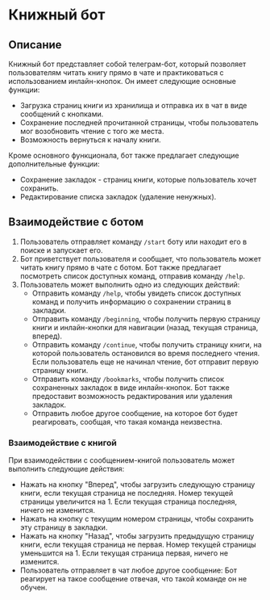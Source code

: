 # Книжный бот

## Описание

Книжный бот представляет собой телеграм-бот, который позволяет пользователям читать книгу прямо в чате и практиковаться с использованием инлайн-кнопок. Он имеет следующие основные функции:

- Загрузка страниц книги из хранилища и отправка их в чат в виде сообщений с кнопками.
- Сохранение последней прочитанной страницы, чтобы пользователь мог возобновить чтение с того же места.
- Возможность вернуться к началу книги.

Кроме основного функционала, бот также предлагает следующие дополнительные функции:

- Сохранение закладок - страниц книги, которые пользователь хочет сохранить.
- Редактирование списка закладок (удаление ненужных).

## Взаимодействие с ботом

1. Пользователь отправляет команду `/start` боту или находит его в поиске и запускает его.
2. Бот приветствует пользователя и сообщает, что пользователь может читать книгу прямо в чате с ботом. Бот также предлагает посмотреть список доступных команд, отправив команду `/help`.
3. Пользователь может выполнить одно из следующих действий:
   - Отправить команду `/help`, чтобы увидеть список доступных команд и получить информацию о сохранении страниц в закладки.
   - Отправить команду `/beginning`, чтобы получить первую страницу книги и инлайн-кнопки для навигации (назад, текущая страница, вперед).
   - Отправить команду `/continue`, чтобы получить страницу книги, на которой пользователь остановился во время последнего чтения. Если пользователь еще не начинал чтение, бот отправит первую страницу книги.
   - Отправить команду `/bookmarks`, чтобы получить список сохраненных закладок в виде инлайн-кнопок. Бот также предоставит возможность редактирования или удаления закладок.
   - Отправить любое другое сообщение, на которое бот будет реагировать, сообщая, что такая команда неизвестна.

### Взаимодействие с книгой

При взаимодействии с сообщением-книгой пользователь может выполнить следующие действия:

- Нажать на кнопку "Вперед", чтобы загрузить следующую страницу книги, если текущая страница не последняя. Номер текущей страницы увеличится на 1. Если текущая страница последняя, ничего не изменится.
- Нажать на кнопку с текущим номером страницы, чтобы сохранить эту страницу в закладки.
- Нажать на кнопку "Назад", чтобы загрузить предыдущую страницу книги, если текущая страница не первая. Номер текущей страницы уменьшится на 1. Если текущая страница первая, ничего не изменится.
- Пользователь отправляет в чат любое другое сообщение: Бот реагирует на такое сообщение отвечая, что такой команде он не обучен.